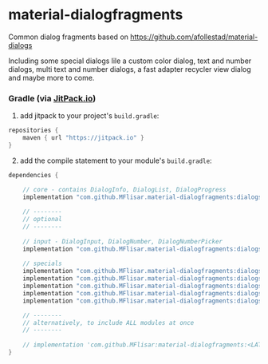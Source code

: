 # material-dialogfragments
Common dialog fragments based on https://github.com/afollestad/material-dialogs

Including some special dialogs lile a custom color dialog, text and number dialogs, multi text and number dialogs, a fast adapter recycler view dialog and maybe more to come.

### Gradle (via [JitPack.io](https://jitpack.io/))

1. add jitpack to your project's `build.gradle`:
```groovy
repositories {
    maven { url "https://jitpack.io" }
}
```
2. add the compile statement to your module's `build.gradle`:
```groovy
dependencies {

	// core - contains DialogInfo, DialogList, DialogProgress
	implementation "com.github.MFlisar.material-dialogfragments:dialogs:<LATEST-VERSION>"
	
	// --------
	// optional
	// --------
	
	// input - DialogInput, DialogNumber, DialogNumberPicker
	implementation "com.github.MFlisar.material-dialogfragments:dialogs-input:<LATEST-VERSION>"
	
	// specials	
	implementation "com.github.MFlisar.material-dialogfragments:dialogs-datetime:<LATEST-VERSION>"
	implementation "com.github.MFlisar.material-dialogfragments:dialogs-fastadapter:<LATEST-VERSION>"	
	implementation "com.github.MFlisar.material-dialogfragments:dialogs-color:<LATEST-VERSION>"
	implementation "com.github.MFlisar.material-dialogfragments:dialogs-frequency:<LATEST-VERSION>"
	implementation "com.github.MFlisar.material-dialogfragments:dialogs-ads:<LATEST-VERSION>"

	// --------
	// alternatively, to include ALL modules at once
	// --------
	
	// implementation 'com.github.MFlisar:material-dialogfragments:<LATEST-VERSION>'
}
```